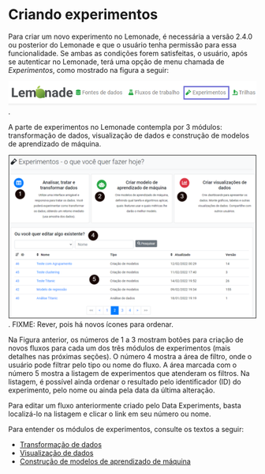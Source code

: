 # Criando experimentos

Para criar um novo experimento no Lemonade, é necessária a versão 2.4.0 ou 
posterior do Lemonade e que o usuário tenha permissão para essa funcionalidade. 
Se ambas as condições forem satisfeitas, o usuário, após se autenticar no 
Lemonade, terá uma opção de menu chamada de _Experimentos_, 
como mostrado na figura a seguir:

![alt Menu Experimentos](./menu-experiments.png "Menu Experimentos").


A parte de experimentos no Lemonade contempla por 3 módulos: transformação de 
dados, visualização de dados e construção de modelos de aprendizado de máquina. 

![alt Criação de novo Experimento](./screen-create-experiment.png "Criação de novo Experimento"). FIXME: Rever, pois há novos ícones para ordenar.

Na Figura anterior, os números de 1 a 3 mostram botões para criação de novos fluxos para cada um dos três módulos de experimentos (mais detalhes nas próximas seções). 
O número 4 mostra a área de filtro, onde o usuário pode filtrar pelo tipo ou nome do fluxo. 
A área marcada com o número 5 mostra a listagem de experimentos que atenderam os filtros. Na listagem, é possível ainda ordenar o resultado pelo identificador (ID) do experimento, pelo nome ou ainda pela data da última alteração.

Para editar um fluxo anteriormente criado pelo Data Experiments, basta localizá-lo na listagem e clicar o link em seu número ou nome. 

Para entender os módulos de experimentos, consulte os textos a seguir:

- [Transformação de dados](./data-explorer/)
- [Visualização de dados](./visualization-builder/)
- [Construção de modelos de aprendizado de máquina](./model-builder/)

